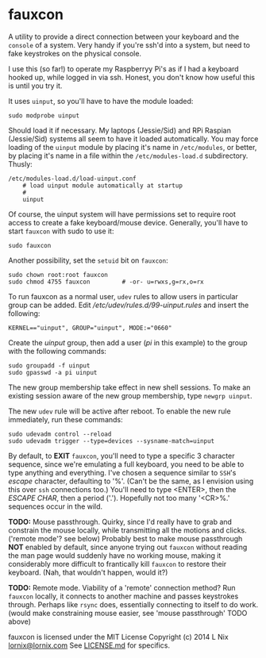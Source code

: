 fauxcon
=======

A utility to provide a direct connection between your keyboard and the `console` of a system.
Very handy if you're ssh'd into a system, but need to fake keystrokes on the physical console.

I use this (so far!) to operate my Raspberryy Pi's as if I had a keyboard hooked up, while logged
in via ssh.  Honest, you don't know how useful this is until you try it.

It uses `uinput`, so you'll have to have the module loaded:

    sudo modprobe uinput

Should load it if necessary.  My laptops (Jessie/Sid) and RPi Raspian (Jessie/Sid) systems all
seem to have it loaded automatically.  You may force loading of the `uinput` module by placing
it's name in `/etc/modules`, or better, by placing it's name in a file within the
`/etc/modules-load.d` subdirectory.  Thusly:

    /etc/modules-load.d/load-uinput.conf
        # load uinput module automatically at startup
        #
        uinput

Of course, the uinput system will have permissions set to require root access to create a fake
keyboard/mouse device.  Generally, you'll have to start `fauxcon` with sudo to use it:

    sudo fauxcon

Another possibility, set the `setuid` bit on `fauxcon`:

    sudo chown root:root fauxcon
    sudo chmod 4755 fauxcon         # -or- u=rwxs,g=rx,o=rx

To run fauxcon as a normal user, `udev` rules to allow users in particular group can be added. Edit _/etc/udev/rules.d/99-uinput.rules_ and insert the following:

    KERNEL=="uinput", GROUP="uinput", MODE:="0660"

Create the _uinput_ group, then add a user (_pi_ in this example) to the group with the following commands:

    sudo groupadd -f uinput
    sudo gpasswd -a pi uinput

The new group membership take effect in new shell sessions. To make an existing session aware of the new group membership, type `newgrp uinput`.

The new `udev` rule will be active after reboot. To enable the new rule immediately, run these commands:

    sudo udevadm control --reload
    sudo udevadm trigger --type=devices --sysname-match=uinput


By default, to __EXIT__ `fauxcon`, you'll need to type a specific 3 character sequence, since
we're emulating a full keyboard, you need to be able to type anything and everything.  I've chosen
a sequence similar to `SSH`'s _escape_ character, defaulting to '%'.  (Can't be the same, as
I envision using this over `ssh` connections too.)  You'll need to type \<ENTER\>, then the
_ESCAPE CHAR_, then a period ('.').  Hopefully not too many '\<CR\>%.' sequences occur in the
wild.

__TODO:__ Mouse passthrough. Quirky, since I'd really have to grab and constrain the mouse locally,
while transmitting all the motions and clicks. ('remote mode'? see below)  Probably best to make
mouse passthrough __NOT__ enabled by default, since anyone trying out `fauxcon` without reading
the man page would suddenly have no working mouse, making it considerably more difficult to
frantically kill `fauxcon` to restore their keyboard. (Nah, that wouldn't happen, would it?)

__TODO:__ Remote mode. Viability of a 'remote' connection method? Run `fauxcon` locally, it
connects to another machine and passes keystrokes through.  Perhaps like `rsync` does, essentially
connecting to itself to do work. (would make constraining mouse easier, see 'mouse passthrough'
TODO above)

fauxcon is licensed under the MIT License
Copyright (c) 2014 L Nix lornix@lornix.com
See [LICENSE.md](LICENSE.md) for specifics.
